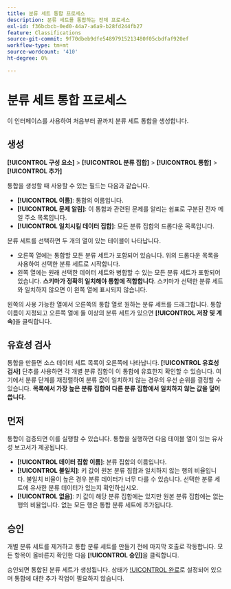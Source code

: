 ```yaml
---
title: 분류 세트 통합 프로세스
description: 분류 세트를 통합하는 전체 프로세스
exl-id: f36bcbcb-0ed0-44a7-a6a9-b28fd244fb27
feature: Classifications
source-git-commit: 9f70dbeb9dfe54897915213480f05cbdfaf920ef
workflow-type: tm+mt
source-wordcount: '410'
ht-degree: 0%

---
```


# 분류 세트 통합 프로세스

이 인터페이스를 사용하여 처음부터 끝까지 분류 세트 통합을 생성합니다.

## 생성

**[!UICONTROL 구성 요소]** > **[!UICONTROL 분류 집합]** > **[!UICONTROL 통합]** > **[!UICONTROL 추가]**

통합을 생성할 때 사용할 수 있는 필드는 다음과 같습니다.

* **[!UICONTROL 이름]**: 통합의 이름입니다.
* **[!UICONTROL 문제 알림]**: 이 통합과 관련된 문제를 알리는 쉼표로 구분된 전자 메일 주소 목록입니다.
* **[!UICONTROL 일치시킬 데이터 집합]**: 모든 분류 집합의 드롭다운 목록입니다.

분류 세트를 선택하면 두 개의 열이 있는 테이블이 나타납니다.

* 오른쪽 열에는 통합할 모든 분류 세트가 포함되어 있습니다. 위의 드롭다운 목록을 사용하여 선택한 분류 세트로 시작합니다.
* 왼쪽 열에는 원래 선택한 데이터 세트와 병합할 수 있는 모든 분류 세트가 포함되어 있습니다. **스키마가 정확히 일치해야 통합에 적합합니다**. 스키마가 선택한 분류 세트와 일치하지 않으면 이 왼쪽 열에 표시되지 않습니다.

왼쪽의 사용 가능한 열에서 오른쪽의 통합 열로 원하는 분류 세트를 드래그합니다. 통합 이름이 지정되고 오른쪽 열에 둘 이상의 분류 세트가 있으면 **[!UICONTROL 저장 및 계속]**&#x200B;을 클릭합니다.

## 유효성 검사

통합을 만들면 소스 데이터 세트 목록이 오른쪽에 나타납니다. **[!UICONTROL 유효성 검사]** 단추를 사용하면 각 개별 분류 집합이 이 통합에 유효한지 확인할 수 있습니다. 여기에서 분류 단계를 재정렬하여 분류 값이 일치하지 않는 경우의 우선 순위를 결정할 수 있습니다. **목록에서 가장 높은 분류 집합이 다른 분류 집합에서 일치하지 않는 값을 덮어씁니다.**

## 먼저

통합이 검증되면 이를 실행할 수 있습니다. 통합을 실행하면 다음 테이블 열이 있는 유사성 보고서가 제공됩니다.

* **[!UICONTROL 데이터 집합 이름]**: 분류 집합의 이름입니다.
* **[!UICONTROL 불일치]**: 키 값이 원본 분류 집합과 일치하지 않는 행의 비율입니다. 불일치 비율이 높은 경우 분류 데이터가 너무 다를 수 있습니다. 선택한 분류 세트에 유사한 분류 데이터가 있는지 확인하십시오.
* **[!UICONTROL 없음]**: 키 값이 해당 분류 집합에는 있지만 원본 분류 집합에는 없는 행의 비율입니다. 없는 모든 행은 통합 분류 세트에 추가됩니다.

## 승인

개별 분류 세트를 제거하고 통합 분류 세트를 만들기 전에 마지막 호출로 작동합니다. 모든 항목이 올바른지 확인한 다음 **[!UICONTROL 승인]**&#x200B;을 클릭합니다.

승인되면 통합된 분류 세트가 생성됩니다. 상태가 [!UICONTROL 완료](으)로 설정되어 있으며 통합에 대한 추가 작업이 필요하지 않습니다.
